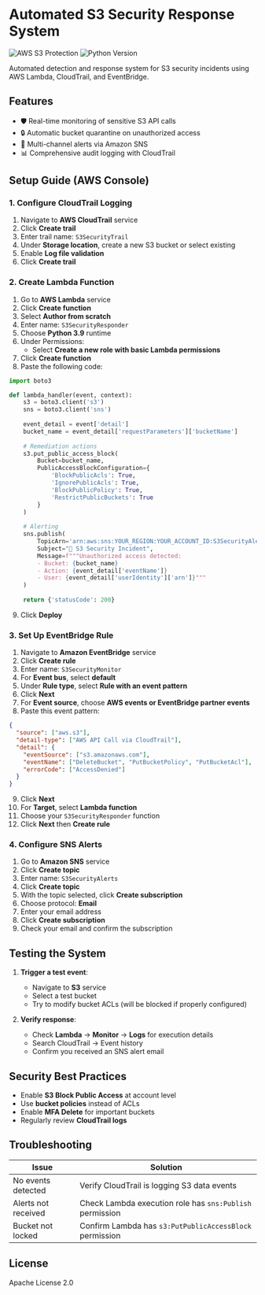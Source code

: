 # Automated S3 Security Response System

![AWS S3 Protection](https://img.shields.io/badge/AWS-S3_Protection-orange)
![Python Version](https://img.shields.io/badge/Python-3.9+-blue)

Automated detection and response system for S3 security incidents using AWS Lambda, CloudTrail, and EventBridge.

## Features

- 🛡️ Real-time monitoring of sensitive S3 API calls
- 🔒 Automatic bucket quarantine on unauthorized access
- 📨 Multi-channel alerts via Amazon SNS
- 📊 Comprehensive audit logging with CloudTrail

## Setup Guide (AWS Console)

### 1. Configure CloudTrail Logging
1. Navigate to **AWS CloudTrail** service
2. Click **Create trail**
3. Enter trail name: `S3SecurityTrail`
4. Under **Storage location**, create a new S3 bucket or select existing
5. Enable **Log file validation**
6. Click **Create trail**

### 2. Create Lambda Function
1. Go to **AWS Lambda** service
2. Click **Create function**
3. Select **Author from scratch**
4. Enter name: `S3SecurityResponder`
5. Choose **Python 3.9** runtime
6. Under Permissions:
   - Select **Create a new role with basic Lambda permissions**
7. Click **Create function**
8. Paste the following code:

```python
import boto3

def lambda_handler(event, context):
    s3 = boto3.client('s3')
    sns = boto3.client('sns')
    
    event_detail = event['detail']
    bucket_name = event_detail['requestParameters']['bucketName']
    
    # Remediation actions
    s3.put_public_access_block(
        Bucket=bucket_name,
        PublicAccessBlockConfiguration={
            'BlockPublicAcls': True,
            'IgnorePublicAcls': True,
            'BlockPublicPolicy': True,
            'RestrictPublicBuckets': True
        }
    )
    
    # Alerting
    sns.publish(
        TopicArn='arn:aws:sns:YOUR_REGION:YOUR_ACCOUNT_ID:S3SecurityAlerts',
        Subject="🚨 S3 Security Incident",
        Message=f"""Unauthorized access detected:
        - Bucket: {bucket_name}
        - Action: {event_detail['eventName']}
        - User: {event_detail['userIdentity']['arn']}"""
    )
    
    return {'statusCode': 200}

```

9. Click **Deploy**

### 3. Set Up EventBridge Rule
1. Navigate to **Amazon EventBridge** service
2. Click **Create rule**
3. Enter name: `S3SecurityMonitor`
4. For **Event bus**, select **default**
5. Under **Rule type**, select **Rule with an event pattern**
6. Click **Next**
7. For **Event source**, choose **AWS events or EventBridge partner events**
8. Paste this event pattern:

```json
{
  "source": ["aws.s3"],
  "detail-type": ["AWS API Call via CloudTrail"],
  "detail": {
    "eventSource": ["s3.amazonaws.com"],
    "eventName": ["DeleteBucket", "PutBucketPolicy", "PutBucketAcl"],
    "errorCode": ["AccessDenied"]
  }
}
```

9. Click **Next**
10. For **Target**, select **Lambda function**
11. Choose your `S3SecurityResponder` function
12. Click **Next** then **Create rule**

### 4. Configure SNS Alerts
1. Go to **Amazon SNS** service
2. Click **Create topic**
3. Enter name: `S3SecurityAlerts`
4. Click **Create topic**
5. With the topic selected, click **Create subscription**
6. Choose protocol: **Email**
7. Enter your email address
8. Click **Create subscription**
9. Check your email and confirm the subscription

## Testing the System

1. **Trigger a test event**:
   - Navigate to **S3** service
   - Select a test bucket
   - Try to modify bucket ACLs (will be blocked if properly configured)

2. **Verify response**:
   - Check **Lambda** → **Monitor** → **Logs** for execution details
   - Search CloudTrail → Event history
   - Confirm you received an SNS alert email

## Security Best Practices

- Enable **S3 Block Public Access** at account level
- Use **bucket policies** instead of ACLs
- Enable **MFA Delete** for important buckets
- Regularly review **CloudTrail logs**

## Troubleshooting

| Issue | Solution |
|-------|----------|
| No events detected | Verify CloudTrail is logging S3 data events |
| Alerts not received | Check Lambda execution role has `sns:Publish` permission |
| Bucket not locked | Confirm Lambda has `s3:PutPublicAccessBlock` permission |

## License

Apache License 2.0
```

